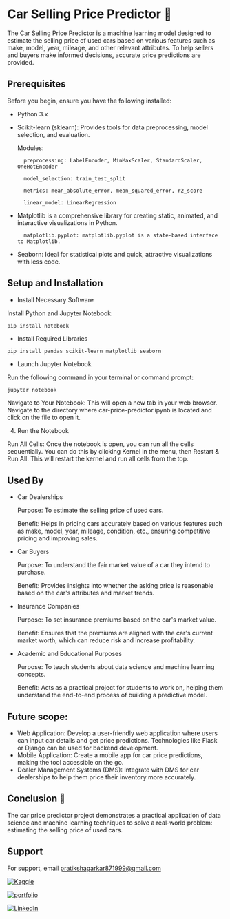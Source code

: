 
# Car Selling Price Predictor 🤖

The Car Selling Price Predictor is a machine learning model designed to estimate the selling price of used cars based on various features such as make, model, year, mileage, and other relevant attributes. To help sellers and buyers make informed decisions, accurate price predictions are provided.



## Prerequisites
Before you begin, ensure you have the following installed:
- Python 3.x

- Scikit-learn (sklearn): Provides tools for data preprocessing, model selection, and evaluation. 
    
    Modules:

        preprocessing: LabelEncoder, MinMaxScaler, StandardScaler, OneHotEncoder

        model_selection: train_test_split

        metrics: mean_absolute_error, mean_squared_error, r2_score

        linear_model: LinearRegression

- Matplotlib is a comprehensive library for creating static, animated, and interactive visualizations in Python.

        matplotlib.pyplot: matplotlib.pyplot is a state-based interface to Matplotlib.

- Seaborn: Ideal for statistical plots and quick, attractive visualizations with less code.




## Setup and Installation

- Install Necessary Software

Install Python and Jupyter Notebook:

    pip install notebook

- Install Required Libraries

```bash
pip install pandas scikit-learn matplotlib seaborn
```

- Launch Jupyter Notebook

Run the following command in your terminal or command prompt:

    jupyter notebook

Navigate to Your Notebook: This will open a new tab in your web browser. Navigate to the directory where car-price-predictor.ipynb is located and click on the file to open it.

4. Run the Notebook

Run All Cells: Once the notebook is open, you can run all the cells sequentially. You can do this by clicking Kernel in the menu, then Restart & Run All. This will restart the kernel and run all cells from the top.












## Used By

- Car Dealerships

    Purpose: To estimate the selling price of used cars.

    Benefit: Helps in pricing cars accurately based on various features such as make, model, year, mileage, condition, etc., ensuring competitive pricing and improving sales.

- Car Buyers

    Purpose: To understand the fair market value of a car they intend to purchase.

    Benefit: Provides insights into whether the asking price is reasonable based on the car's attributes and market trends.

- Insurance Companies

    Purpose: To set insurance premiums based on the car's market value.

    Benefit: Ensures that the premiums are aligned with the car's current market worth, which can reduce risk and increase profitability.

- Academic and Educational Purposes
    
    Purpose: To teach students about data science and machine learning concepts.
    
    Benefit: Acts as a practical project for students to work on, helping them understand the end-to-end process of building a predictive model.

## Future scope:
- Web Application: Develop a user-friendly web application where users can input car details and get price predictions. Technologies like Flask or Django can be used for backend development.
- Mobile Application: Create a mobile app for car price predictions, making the tool accessible on the go.
- Dealer Management Systems (DMS): Integrate with DMS for car dealerships to help them price their inventory more accurately.




##  Conclusion 🚀

The car price predictor project demonstrates a practical application of data science and machine learning techniques to solve a real-world problem: estimating the selling price of used cars.

## Support

For support, email pratikshagarkar871999@gmail.com


[![Kaggle](https://img.shields.io/badge/Kaggle-000?style=for-the-badge&logo=kaggle&logoColor=white)](https://www.kaggle.com/pratikshagarkar)

[![portfolio](https://img.shields.io/badge/my_portfolio-000?style=for-the-badge&logo=ko-fi&logoColor=white)](https://medium.com/@pratiksha.garkar)

[![LinkedIn](https://img.shields.io/badge/LinkedIn-000?style=for-the-badge&logo=linkedin&logoColor=white)](https://www.linkedin.com/in/pratiksha-garkar-110a9a171/)
